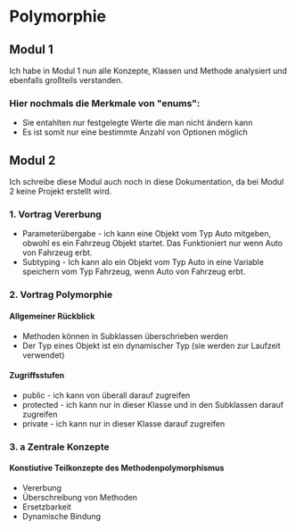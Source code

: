 # Polymorphie
## Modul 1

Ich habe in Modul 1 nun alle Konzepte, Klassen und Methode analysiert 
und ebenfalls großteils verstanden. 


### Hier nochmals die Merkmale von "enums":
- Sie entahlten nur festgelegte Werte die man nicht ändern kann
- Es ist somit nur eine bestimmte Anzahl von Optionen möglich


## Modul 2
Ich schreibe diese Modul auch noch in diese Dokumentation, 
da bei Modul 2 keine Projekt erstellt wird.


### 1. Vortrag Vererbung
- Parameterübergabe - ich kann eine Objekt vom Typ Auto mitgeben, obwohl es ein Fahrzeug Objekt startet. Das Funktioniert nur wenn Auto von Fahrzeug erbt.
- Subtyping - Ich kann alo ein Objekt vom Typ Auto in eine Variable speichern vom Typ Fahrzeug, wenn Auto von Fahrzeug erbt.


### 2. Vortrag Polymorphie

#### Allgemeiner Rückblick
- Methoden können in Subklassen überschrieben werden
- Der Typ eines Objekt ist ein dynamischer Typ (sie werden zur Laufzeit verwendet)


#### Zugriffsstufen
- public - ich kann von überall darauf zugreifen
- protected - ich kann nur in dieser Klasse und in den Subklassen darauf zugreifen
- private - ich kann nur in dieser Klasse darauf zugreifen

### 3. a Zentrale Konzepte

#### Konstiutive Teilkonzepte des Methodenpolymorphismus
- Vererbung
- Überschreibung von Methoden
- Ersetzbarkeit
- Dynamische Bindung



